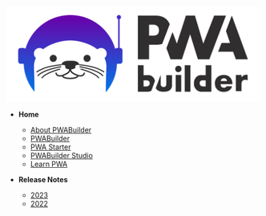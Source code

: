 <div align=center>
  <img src="assets/icons/pwa-builder.png" alt="PWABuilder Logo">
</div>

- **Home** 
  - [About PWABuilder](/ "PWABuilder Suite Documentation")
  - [PWABuilder](/builder/quick-start "PWABuilder - Quick Start" )
  - [PWA Starter](/starter/quick-start "PWA Starter - Quick Start")
  - [PWABuilder Studio](/studio/quick-start "PWABuilder Studio - Quick Start")
  - [Learn PWA](/home/pwa-intro "Learn PWA - PWA Overview")

- **Release Notes**
  - [2023](/release-notes/2023 "Release Notes - 2023")
  - [2022](/release-notes/2022 "Release Notes - 2022")
